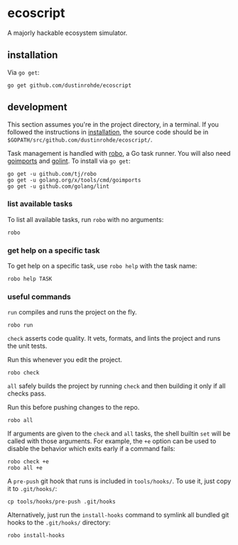 # ecoscript

A majorly hackable ecosystem simulator.

## installation

Via `go get`:

```console
go get github.com/dustinrohde/ecoscript
```

## development

This section assumes you're in the project directory, in a terminal. If you
followed the instructions in [installation](installation), the source code
should be in `$GOPATH/src/github.com/dustinrohde/ecoscript/`.

Task management is handled with [robo](https://github.com/tj/robo), a Go task
runner. You will also need [goimports](golang.org/x/tools/cmd/goimports) and
[golint](github.com/golang/lint). To install via `go get`:

```console
go get -u github.com/tj/robo
go get -u golang.org/x/tools/cmd/goimports
go get -u github.com/golang/lint
```

### list available tasks

To list all available tasks, run `robo` with no arguments:

```console
robo
```

### get help on a specific task

To get help on a specific task, use `robo help` with the task name:

```console
robo help TASK
```

### useful commands

`run` compiles and runs the project on the fly.

```console
robo run
```

`check` asserts code quality. It vets, formats, and lints the project and runs
the unit tests.

Run this whenever you edit the project.

```console
robo check
```

`all` safely builds the project by running `check` and then building it only
if all checks pass.

Run this before pushing changes to the repo.

```console
robo all
```

If arguments are given to the `check` and `all` tasks, the shell builtin `set`
will be called with those arguments. For example, the `+e` option can be used
to disable the behavior which exits early if a command fails:

```console
robo check +e
robo all +e
```

A `pre-push` git hook that runs is included in `tools/hooks/`. To use it, just
copy it to `.git/hooks/`:

```console
cp tools/hooks/pre-push .git/hooks 
 ```

Alternatively, just run the `install-hooks` command to symlink all bundled git
hooks to the `.git/hooks/` directory:

```console
robo install-hooks
```
